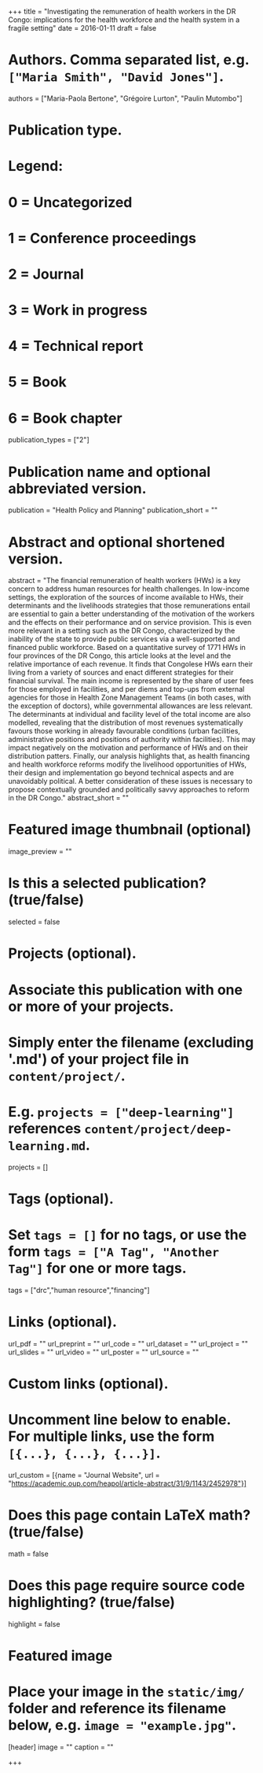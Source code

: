 +++
title = "Investigating the remuneration of health workers in the DR Congo: implications for the health workforce and the health system in a fragile setting"
date = 2016-01-11
draft = false

# Authors. Comma separated list, e.g. `["Maria Smith", "David Jones"]`.
authors = ["Maria-Paola Bertone", "Grégoire Lurton", "Paulin Mutombo"]

# Publication type.
# Legend:
# 0 = Uncategorized
# 1 = Conference proceedings
# 2 = Journal
# 3 = Work in progress
# 4 = Technical report
# 5 = Book
# 6 = Book chapter
publication_types = ["2"]

# Publication name and optional abbreviated version.
publication = "Health Policy and Planning"
publication_short = ""

# Abstract and optional shortened version.
abstract = "The financial remuneration of health workers (HWs) is a key concern to address human resources for health challenges. In low-income settings, the exploration of the sources of income available to HWs, their determinants and the livelihoods strategies that those remunerations entail are essential to gain a better understanding of the motivation of the workers and the effects on their performance and on service provision. This is even more relevant in a setting such as the DR Congo, characterized by the inability of the state to provide public services via a well-supported and financed public workforce. Based on a quantitative survey of 1771 HWs in four provinces of the DR Congo, this article looks at the level and the relative importance of each revenue. It finds that Congolese HWs earn their living from a variety of sources and enact different strategies for their financial survival. The main income is represented by the share of user fees for those employed in facilities, and per diems and top-ups from external agencies for those in Health Zone Management Teams (in both cases, with the exception of doctors), while governmental allowances are less relevant. The determinants at individual and facility level of the total income are also modelled, revealing that the distribution of most revenues systematically favours those working in already favourable conditions (urban facilities, administrative positions and positions of authority within facilities). This may impact negatively on the motivation and performance of HWs and on their distribution patters. Finally, our analysis highlights that, as health financing and health workforce reforms modify the livelihood opportunities of HWs, their design and implementation go beyond technical aspects and are unavoidably political. A better consideration of these issues is necessary to propose contextually grounded and politically savvy approaches to reform in the DR Congo."
abstract_short = ""

# Featured image thumbnail (optional)
image_preview = ""

# Is this a selected publication? (true/false)
selected = false

# Projects (optional).
#   Associate this publication with one or more of your projects.
#   Simply enter the filename (excluding '.md') of your project file in `content/project/`.
#   E.g. `projects = ["deep-learning"]` references `content/project/deep-learning.md`.
projects = []

# Tags (optional).
#   Set `tags = []` for no tags, or use the form `tags = ["A Tag", "Another Tag"]` for one or more tags.
tags = ["drc","human resource","financing"]

# Links (optional).
url_pdf = ""
url_preprint = ""
url_code = ""
url_dataset = ""
url_project = ""
url_slides = ""
url_video = ""
url_poster = ""
url_source = ""

# Custom links (optional).
#   Uncomment line below to enable. For multiple links, use the form `[{...}, {...}, {...}]`.
url_custom = [{name = "Journal Website", url = "https://academic.oup.com/heapol/article-abstract/31/9/1143/2452978"}]

# Does this page contain LaTeX math? (true/false)
math = false

# Does this page require source code highlighting? (true/false)
highlight = false

# Featured image
# Place your image in the `static/img/` folder and reference its filename below, e.g. `image = "example.jpg"`.
[header]
image = ""
caption = ""

+++
